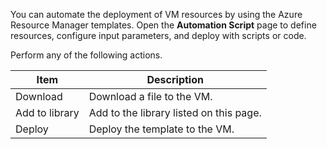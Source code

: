 You can automate the deployment of VM resources by using the Azure Resource Manager templates. 
Open the **Automation Script** page to define resources, configure input parameters, and deploy with scripts or code. 

Perform any of the following actions.

| Item | Description | 
| ------------ | ------------- | 
| Download | Download a file to the VM.  | 
| Add to library | Add to the library listed on this page.  | 
| Deploy | Deploy the template to the VM.  | 
